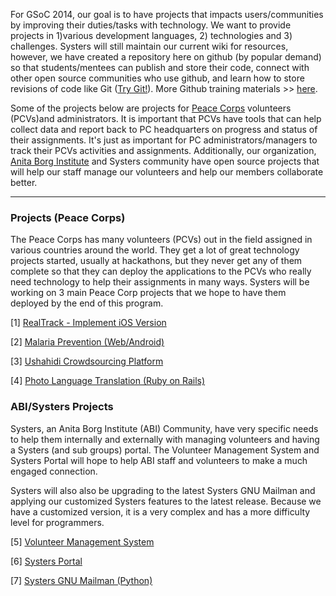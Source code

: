 For GSoC 2014, our goal is to have projects that impacts users/communities by improving their duties/tasks with technology. We want to provide projects in 1)various development languages, 2) technologies and 3) challenges. Systers will still maintain our current wiki for resources, however, we have created a repository here on github (by popular demand) so that students/mentees can publish and store their code,  connect with other open source communities who use github, and learn how to store revisions of code like Git ([Try Git!](http://try.github.io/levels/1/challenges/1)). More Github training materials >> [here](http://training.github.com/resources/videos/).

Some of the projects below are projects for [Peace Corps](http://www.peacecorps.gov/) volunteers (PCVs)and administrators. It is important that PCVs have tools that can help collect data and report back to PC headquarters on progress and status of their assignments. It's just as important for PC administrators/managers to track their PCVs activities and assignments. Additionally, our organization, [Anita Borg Institute](http://anitaborg.org/) and Systers community have open source projects that will help our staff manage our volunteers and help our members collaborate better.

***
### Projects (Peace Corps)
The Peace Corps has many volunteers (PCVs) out in the field assigned in various countries around the world. They get a lot of great technology projects started, usually at hackathons, but they never get any of them complete so that they can deploy the applications to the PCVs who really need technology to help their assignments in many ways. Systers will be working on 3 main Peace Corp projects that we hope to have them deployed by the end of this program.

[1] [RealTrack - Implement iOS Version](https://github.com/systers/ossprojects/wiki/RealTrack---iOS-Version)

[2] [Malaria Prevention (Web/Android)](Malaria-Prevention)

[3] [Ushahidi Crowdsourcing Platform](Ushahidi-Crowdsourcing)

[4] [Photo Language Translation (Ruby on Rails)](Photo-Language-Translation)



### ABI/Systers Projects
Systers, an Anita Borg Institute (ABI) Community, have very specific needs to help them internally and externally with managing volunteers and having a Systers (and sub groups) portal. The Volunteer Management System and Systers Portal will hope to help ABI staff and volunteers to make a much engaged connection.

Systers will also also be upgrading to the latest Systers GNU Mailman and applying our customized Systers features to the latest release. Because we have a customized version, it is a very complex and has a more difficulty level for programmers.

[5] [Volunteer Management System](Volunteer-Management-System)

[6] [Systers Portal](Systers-Portal) 

[7] [Systers GNU Mailman (Python)](Systers-GNU-Mailman)

